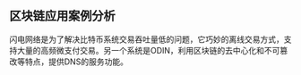 ## 区块链应用案例分析

闪电网络是为了解决比特币系统交易吞吐量低的问题，它巧妙的离线交易方式，支持大量的高频微支付交易。另一个系统是ODIN，利用区块链的去中心化和不可篡改等特点，提供DNS的服务功能。
